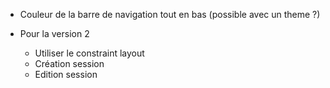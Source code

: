 
- Couleur de la barre de navigation tout en bas (possible avec un theme ?)

- Pour la version 2
    - Utiliser le constraint layout
    - Création session
    - Edition session

